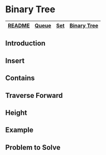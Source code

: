 # Binary Tree

| [README](README.md) | [Queue](queue.md) | [Set](set.md) | [Binary Tree](binaryTree.md) |
| ------------------- | ----------------- | ------------- | ---------------------------- |

## Introduction

## Insert

## Contains

## Traverse Forward

## Height

## Example

## Problem to Solve
